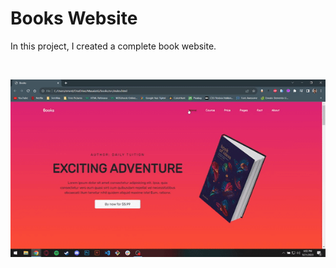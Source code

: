 # Books Website



In this project, I created a complete book website.

<br>

![](screen.gif)

<br>
